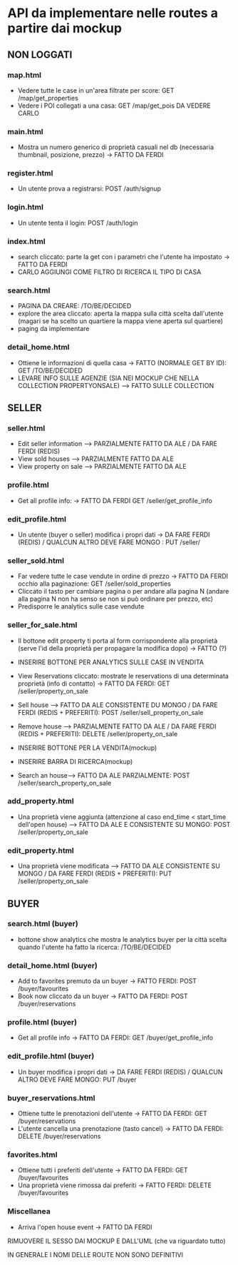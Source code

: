 # API da implementare nelle routes a partire dai mockup

## NON LOGGATI

### map.html

- Vedere tutte le case in un'area filtrate per score: GET /map/get_properties
- Vedere i POI collegati a una casa: GET /map/get_pois
DA VEDERE CARLO

### main.html

- Mostra un numero generico di proprietà casuali nel db (necessaria thumbnail, posizione, prezzo) -> FATTO DA FERDI

### register.html

- Un utente prova a registrarsi: POST /auth/signup

### login.html

- Un utente tenta il login: POST /auth/login

### index.html

- search cliccato: parte la get con i parametri che l'utente ha impostato -> FATTO DA FERDI
- CARLO AGGIUNGI COME FILTRO DI RICERCA IL TIPO DI CASA

### search.html

- PAGINA DA CREARE: /TO/BE/DECIDED
- explore the area cliccato: aperta la mappa sulla città scelta dall'utente (magari se ha scelto un quartiere la mappa viene aperta sul quartiere)
- paging da implementare

### detail_home.html

- Ottiene le informazioni di quella casa -> FATTO (NORMALE GET BY ID): GET /TO/BE/DECIDED
- LEVARE INFO SULLE AGENZIE (SIA NEI MOCKUP CHE NELLA COLLECTION PROPERTYONSALE)  --> FATTO SULLE COLLECTION

## SELLER

### seller.html

- Edit seller information --> PARZIALMENTE FATTO DA ALE / DA FARE FERDI (REDIS)
- View sold houses  --> PARZIALMENTE FATTO DA ALE
- View property on sale --> PARZIALMENTE FATTO DA ALE

### profile.html

- Get all profile info: -> FATTO DA FERDI GET /seller/get_profile_info

### edit_profile.html

- Un utente (buyer o seller) modifica i propri dati -> DA FARE FERDI (REDIS) / QUALCUN ALTRO DEVE FARE MONGO : PUT /seller/

### seller_sold.html

- Far vedere tutte le case vendute in ordine di prezzo -> FATTO DA FERDI occhio alla paginazione: GET /seller/sold_properties
- Cliccato il tasto per cambiare pagina o per andare alla pagina N (andare alla pagina N non ha senso se non si può ordinare per prezzo, etc)
- Predisporre le analytics sulle case vendute

### seller_for_sale.html

- Il bottone edit property ti porta al form corrispondente alla proprietà (serve l'id della proprietà per propagare la modifica dopo) -> FATTO (?)
- INSERIRE BOTTONE PER ANALYTICS SULLE CASE IN VENDITA
- View Reservations cliccato: mostrate le reservations di una determinata proprietà (info di contatto) -> FATTO DA FERDI: GET /seller/property_on_sale
- Sell house --> FATTO DA ALE CONSISTENTE DU MONGO / DA FARE FERDI (REDIS + PREFERITI): POST /seller/sell_property_on_sale
- Remove house --> PARZIALMENTE FATTO DA ALE / DA FARE FERDI (REDIS + PREFERITI): DELETE /seller/property_on_sale

- INSERIRE BOTTONE PER LA VENDITA(mockup)
- INSERIRE BARRA DI RICERCA(mockup)
- Search an house--> FATTO DA ALE PARZIALMENTE: POST /seller/search_property_on_sale

### add_property.html

- Una proprietà viene aggiunta (attenzione al caso end_time < start_time dell'open house) --> FATTO DA ALE E CONSISTENTE SU MONGO: POST /seller/property_on_sale

### edit_property.html

- Una proprietà viene modificata --> FATTO DA ALE CONSISTENTE SU MONGO / DA FARE FERDI (REDIS + PREFERITI): PUT /seller/property_on_sale

## BUYER

### search.html (buyer)

- bottone show analytics che mostra le analytics buyer per la città scelta quando l'utente ha fatto la ricerca: /TO/BE/DECIDED

### detail_home.html (buyer)

- Add to favorites premuto da un buyer -> FATTO FERDI: POST /buyer/favourites
- Book now cliccato da un buyer -> FATTO DA FERDI: POST /buyer/reservations

### profile.html (buyer)

- Get all profile info -> FATTO DA FERDI: GET /buyer/get_profile_info

### edit_profile.html (buyer)

- Un buyer modifica i propri dati -> DA FARE FERDI (REDIS) / QUALCUN ALTRO DEVE FARE MONGO: PUT /buyer

### buyer_reservations.html

- Ottiene tutte le prenotazioni dell'utente -> FATTO DA FERDI: GET /buyer/reservations
- L'utente cancella una prenotazione (tasto cancel) -> FATTO DA FERDI: DELETE /buyer/reservations

### favorites.html

- Ottiene tutti i preferiti dell'utente -> FATTO DA FERDI: GET /buyer/favourites
- Una proprietà viene rimossa dai preferiti -> FATTO FERDI: DELETE /buyer/favourites

### Miscellanea

- Arriva l'open house event -> FATTO DA FERDI

RIMUOVERE IL SESSO DAI MOCKUP E DALL'UML (che va riguardato tutto)

IN GENERALE I NOMI DELLE ROUTE NON SONO DEFINITIVI
